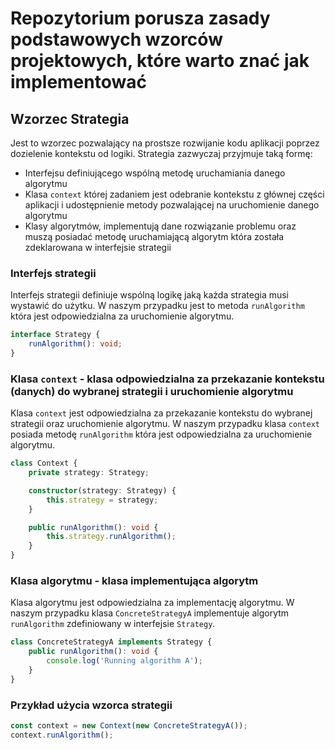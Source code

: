 # Repozytorium porusza zasady podstawowych wzorców projektowych, które warto znać jak implementować

## Wzorzec Strategia

Jest to wzorzec pozwalający na prostsze rozwijanie kodu aplikacji poprzez dozielenie kontekstu od logiki.
Strategia zazwyczaj przyjmuje taką formę:

- Interfejsu definiującego wspólną metodę uruchamiania danego algorytmu
- Klasa `context` której zadaniem jest odebranie kontekstu z głównej części aplikacji i udostępnienie metody pozwalającej na uruchomienie danego algorytmu
- Klasy algorytmów, implementują dane rozwiązanie problemu oraz muszą posiadać metodę uruchamiającą algorytm która została zdeklarowana w interfejsie strategii

### Interfejs strategii

Interfejs strategii definiuje wspólną logikę jaką każda strategia musi wystawić do użytku. W naszym przypadku jest to metoda `runAlgorithm` która jest odpowiedzialna za uruchomienie algorytmu.

```ts
interface Strategy {
    runAlgorithm(): void;
}
```

### Klasa `context` - klasa odpowiedzialna za przekazanie kontekstu (danych) do wybranej strategii i uruchomienie algorytmu

Klasa `context` jest odpowiedzialna za przekazanie kontekstu do wybranej strategii oraz uruchomienie algorytmu. W naszym przypadku klasa `context` posiada metodę `runAlgorithm` która jest odpowiedzialna za uruchomienie algorytmu.

```ts
class Context {
    private strategy: Strategy;

    constructor(strategy: Strategy) {
        this.strategy = strategy;
    }

    public runAlgorithm(): void {
        this.strategy.runAlgorithm();
    }
}
```

### Klasa algorytmu - klasa implementująca algorytm

Klasa algorytmu jest odpowiedzialna za implementację algorytmu. W naszym przypadku klasa `ConcreteStrategyA` implementuje algorytm `runAlgorithm` zdefiniowany w interfejsie `Strategy`.

```ts
class ConcreteStrategyA implements Strategy {
    public runAlgorithm(): void {
        console.log('Running algorithm A');
    }
}
```

### Przykład użycia wzorca strategii

```ts
const context = new Context(new ConcreteStrategyA());
context.runAlgorithm();
```
